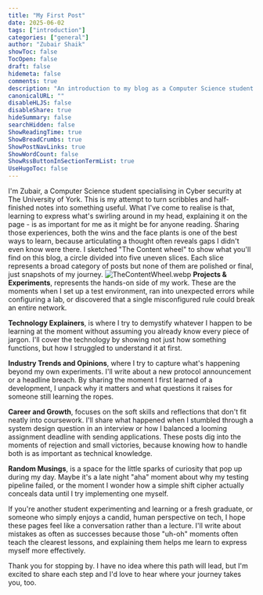 ```yaml
---
title: "My First Post"
date: 2025-06-02
tags: ["introduction"]
categories: ["general"]
author: "Zubair Shaik"
showToc: false
TocOpen: false
draft: false
hidemeta: false
comments: true
description: "An introduction to my blog as a Computer Science student specializing in cybersecurity, outlining my goals, content structure, and why I’m sharing my hands-on experiences."
canonicalURL: ""
disableHLJS: false
disableShare: true
hideSummary: false
searchHidden: false
ShowReadingTime: true
ShowBreadCrumbs: true
ShowPostNavLinks: true
ShowWordCount: false
ShowRssButtonInSectionTermList: true
UseHugoToc: false
---
```


I'm Zubair, a Computer Science student specialising in Cyber security at The University of York. This is my attempt to turn scribbles and half-finished notes into something useful. What I've come to realise is that, learning to express what's swirling around in my head, explaining it on the page - is as important for me as it might be for anyone reading. Sharing those experiences, both the wins and the face plants is one of the best ways to learn, because articulating a thought often reveals gaps I didn't even know were there.
I sketched "The Content wheel" to show what you'll find on this blog, a circle divided into five uneven slices. Each slice represents a broad category of posts but none of them are polished or final,  just snapshots of my journey.
![TheContentWheel.webp](/images/TheContentWheel.webp)
**Projects & Experiments**, represents the hands-on side of my work. These are the moments when I set up a test environment, ran into unexpected errors while configuring a lab, or discovered that a single misconfigured rule could break an entire network. 

**Technology Explainers**, is where I try to demystify whatever I happen to be learning at the moment without assuming you already know every piece of jargon. I'll cover the technology by showing not just how something functions, but how I struggled to understand it at first.

**Industry Trends and Opinions**, where I try to capture what's happening beyond my own experiments. I'll write about a new protocol announcement or a headline breach. By sharing the moment I first learned of a development, I unpack why it matters and what questions it raises for someone still learning the ropes.

**Career and Growth**, focuses on the soft skills and reflections that don't fit neatly into coursework. I'll share what happened when I stumbled through a system design question in an interview or how I balanced a looming assignment deadline with sending applications. These posts dig into the moments of rejection and small victories, because knowing how to handle both is as important as technical knowledge.

**Random Musings**, is a space for the little sparks of curiosity that pop up during my day. Maybe it's a late night "aha" moment about why my testing pipeline failed, or the moment I wonder how a simple shift cipher actually conceals data until I try implementing one myself.

If you're another student experimenting and learning or a fresh graduate, or someone who simply enjoys a candid, human perspective on tech, I hope these pages feel like a conversation rather than a lecture. I'll write about mistakes as often as successes because those "uh-oh" moments often teach the clearest lessons, and explaining them helps me learn to express myself more effectively.

Thank you for stopping by. I have no idea where this path will lead, but I'm excited to share each step and I'd love to hear where your journey takes you, too. 